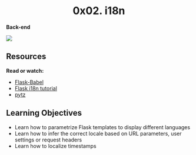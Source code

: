 <center><h1>0x02. i18n</h1></center>

<b>Back-end</b>

<img src="https://s3.amazonaws.com/alx-intranet.hbtn.io/uploads/medias/2020/1/91e1c50322b2428428f9.jpeg?X-Amz-Algorithm=AWS4-HMAC-SHA256&X-Amz-Credential=AKIARDDGGGOUSBVO6H7D%2F20220719%2Fus-east-1%2Fs3%2Faws4_request&X-Amz-Date=20220719T044835Z&X-Amz-Expires=86400&X-Amz-SignedHeaders=host&X-Amz-Signature=bff57b15d5115bb2a759980b30cbe1c77ac471869575a41b9c72ee1ff6c435cc">

<h2>Resources</h2>
<p>
<b>Read or watch:</b>
<ul>
<li><a href="https://alx-intranet.hbtn.io/rltoken/fBpGjDt2BFuBFiz-jwublQ">Flask-Babel</a></li>
<li><a href="https://alx-intranet.hbtn.io/rltoken/RtGz7pI7TKnYqrMMG9rWMg">Flask i18n tutorial</a></li>
<li><a href="https://alx-intranet.hbtn.io/rltoken/mzgaTYJUvmamm7kH7RtEcQ">pytz</a></li>
</ul>
</p>
<h2>Learning Objectives</h2>
<p>
<ul>
<li>Learn how to parametrize Flask templates to display different languages</li>
<li>Learn how to infer the correct locale based on URL parameters, user settings or request headers</li>
<li>Learn how to localize timestamps</li>
</ul>
</p>
